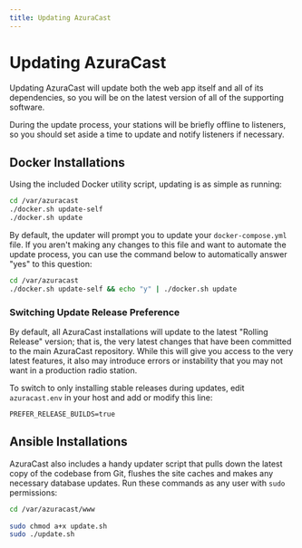 ```yaml
---
title: Updating AzuraCast
---
```


# Updating AzuraCast

Updating AzuraCast will update both the web app itself and all of its dependencies, so you will be on the latest version of all of the supporting software.

During the update process, your stations will be briefly offline to listeners, so you should set aside a time to update and notify listeners if necessary.

## Docker Installations

Using the included Docker utility script, updating is as simple as running:

```bash
cd /var/azuracast
./docker.sh update-self
./docker.sh update
```

By default, the updater will prompt you to update your `docker-compose.yml` file. If you aren't making any changes to this file and want to automate the update process, you can use the command below to automatically answer "yes" to this question:

```bash
cd /var/azuracast
./docker.sh update-self && echo "y" | ./docker.sh update
```

### Switching Update Release Preference

By default, all AzuraCast installations will update to the latest "Rolling Release" version; that is, the very latest changes that have been committed to the main AzuraCast repository. While this will give you access to the very latest features, it also may introduce errors or instability that you may not want in a production radio station.

To switch to only installing stable releases during updates, edit `azuracast.env` in your host and add or modify this line:

```
PREFER_RELEASE_BUILDS=true
```

## Ansible Installations

AzuraCast also includes a handy updater script that pulls down the latest copy of the codebase from Git, flushes the site caches and makes any necessary database updates. Run these commands as any user with `sudo` permissions: 
 
```bash 
cd /var/azuracast/www 
 
sudo chmod a+x update.sh 
sudo ./update.sh 
``` 